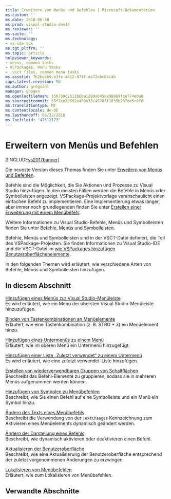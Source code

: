 ```yaml
---
title: Erweitern von Menüs und Befehlen | Microsoft-Dokumentation
ms.custom: ''
ms.date: 2018-06-30
ms.prod: visual-studio-dev14
ms.reviewer: ''
ms.suite: ''
ms.technology:
- vs-ide-sdk
ms.tgt_pltfrm: ''
ms.topic: article
helpviewer_keywords:
- menus, common tasks
- VSPackages, menu tasks
- .vsct files, common menu tasks
ms.assetid: 7b2be4b9-e3fe-4412-874f-ae72ebc84c4b
caps.latest.revision: 50
ms.author: gregvanl
manager: ghogen
ms.openlocfilehash: 158759d2511b6ba1209a045a898969fce774e0a8
ms.sourcegitcommit: 55f7ce2d5d2e458e35c45787f1935b237ee5c9f8
ms.translationtype: MT
ms.contentlocale: de-DE
ms.lasthandoff: 08/22/2018
ms.locfileid: "47512173"
---
```

# <a name="extending-menus-and-commands"></a>Erweitern von Menüs und Befehlen
[!INCLUDE[vs2017banner](../includes/vs2017banner.md)]

Die neueste Version dieses Themas finden Sie unter [Erweitern von Menüs und Befehlen](https://docs.microsoft.com/visualstudio/extensibility/extending-menus-and-commands).  
  
Befehle sind die Möglichkeit, die Sie Aktionen und Prozesse zu Visual Studio hinzufügen. In den meisten Fällen werden die Befehle in Menüs oder Symbolleisten angezeigt. VSPackage-Projektvorlage veranschaulicht einen einfachen Befehl zu implementieren. Eine Implementierung etwas länger, aber immer noch grundlegenden finden Sie unter [Erstellen einer Erweiterung mit einem Menübefehl](../extensibility/creating-an-extension-with-a-menu-command.md).  
  
 Weitere Informationen zu Visual Studio-Befehle, Menüs und Symbolleisten finden Sie unter [Befehle, Menüs und Symbolleisten](../extensibility/internals/commands-menus-and-toolbars.md).  
  
 Befehle, Menüs und Symbolleisten sind in der VSCT-Datei definiert, die Teil des VSPackage-Projekten. Sie finden Informationen zu Visual Studio-IDE und die VSCT-Datei im [wie VSPackages hinzufügen Benutzeroberflächenelemente](../extensibility/internals/how-vspackages-add-user-interface-elements.md).  
  
 In den folgenden Themen wird erläutert, wie verschiedene Arten von Befehle, Menüs und Symbolleisten hinzufügen.  
  
## <a name="in-this-section"></a>In diesem Abschnitt  
 [Hinzufügen eines Menüs zur Visual Studio-Menüleiste](../extensibility/adding-a-menu-to-the-visual-studio-menu-bar.md)  
 Es wird erläutert, wie ein Menü der obersten Visual Studio-Menüleiste hinzuzufügen.  
  
 [Binden von Tastenkombinationen an Menüelemente](../extensibility/binding-keyboard-shortcuts-to-menu-items.md)  
 Erläutert, wie eine Tastenkombination (z. B. STRG + 3) ein Menüelement hinzu.  
  
 [Hinzufügen eines Untermenüs zu einem Menü](../extensibility/adding-a-submenu-to-a-menu.md)  
 Erläutert, wie im oberen Menü ein Untermenü hinzugefügt.  
  
 [Hinzufügen einer Liste „Zuletzt verwendet“ zu einem Untermenü](../extensibility/adding-a-most-recently-used-list-to-a-submenu.md)  
 Es wird erläutert, wie eine zuletzt verwendet-Liste hinzufügen.  
  
 [Erstellen von wiederverwendbaren Gruppen von Schaltflächen](../extensibility/creating-reusable-groups-of-buttons.md)  
 Beschreibt das Befehl-Elemente zu gruppieren, sodass sie in mehreren Menüs aufgenommen werden können.  
  
 [Hinzufügen von Symbolen zu Menübefehlen](../extensibility/adding-icons-to-menu-commands.md)  
 Beschreibt, wie Sie einen Befehl auf eine Symbolleiste und ein Menü ein Symbol hinzu.  
  
 [Ändern des Texts eines Menübefehls](../extensibility/changing-the-text-of-a-menu-command.md)  
 Beschreibt die Verwendung von der `TextChanges` Kennzeichnung zum Aktivieren eines Menüelements dynamisch geändert werden.  
  
 [Ändern der Darstellung eines Befehls](../extensibility/changing-the-appearance-of-a-command.md)  
 Beschreibt, wie dynamisch aktivieren oder deaktivieren einen Befehl.  
  
 [Aktualisieren der Benutzeroberfläche](../extensibility/updating-the-user-interface.md)  
 Beschreibt, wie eine Aktualisierung der Benutzeroberfläche entsprechend der zuletzt vorgenommenen Änderungen zu erzwingen.  
  
 [Lokalisieren von Menübefehlen](../extensibility/localizing-menu-commands.md)  
 Erläutert, wie zum Lokalisieren von Menübefehlen.  
  
## <a name="related-sections"></a>Verwandte Abschnitte


